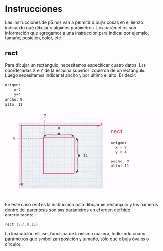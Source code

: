 # Instrucciones
Las instrucciones de p5 nos van a permitir dibujar cosas en el lienzo, indicando qué dibujar y algunos parámetros. Los parámetros son información que agregamos a una instrucción para indicar por ejemplo, tamaño, posición, color, etc.

<!-- TODO: imagen instrucciones -->

## rect
Para dibujar un rectángulo, necesitamos especificar cuatro datos. Las coordenadas X e Y de la esquina superior izquierda de un rectángulo. Luego necesitamos indicar el ancho y por último el alto. Es decir:
```
origen: 
    x=7
    y=4 
ancho: 9
alto: 11
```

![instrucciones_rect](../images/rect.png)

En este caso rect es la instrucción para dibujar un rectángulo y los números dentro del paréntesis son sus parámetros en el orden definido anteriormente.
```js
rect (7,4,9,11)
```
La instrucción ellipse, funciona de la misma manera, indicando cuatro parámetros que simbolizan posición y tamaño, sólo que dibuja óvalos o círculos
